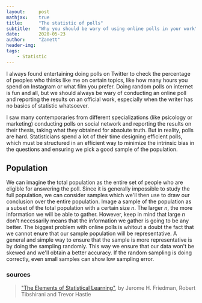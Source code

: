 ```yaml
---
layout:     post
mathjax:    true
title:      "The statistic of polls"
subtitle:   "Why you should be wary of using online polls in your work"
date:       2020-05-23
author:     "Zanett"
header-img: 
tags:
    - Statistic
---
```

    
    
I always found entertaining doing polls on Twitter to check the percentage of peoples who thinks like me on certain topics, like how many hours you spend on Instagram or what film you prefer. Doing random polls on internet is fun and all, but we should always be wary of conducting an online poll and reporting the results on an official work, especially when the writer has no basics of statistic whatsoever.

I saw many contemporaries from different specializations (like psicology or marketing) conducting polls on social network and reporting 
the results on their thesis, taking what they obtained for absolute truth. But in reality, polls are hard. Statisticians spend a lot of their time designing efficient polls, which must be structured in an efficient way to minimize the intrinsic bias in the questions and ensuring we pick a good sample of the population. 

## Population

We can imagine the total population as the entire set of people who are eligible for answering the poll. Since it is generally impossible to study the full population, we can consider samples which we'll then use to draw our conclusion over the entire population. Image a sample of the population as a subset of the total population with a certain size *n*. The larger *n*, the more information we will be able to gather. However, keep in mind that large *n* don't necessarily means that the information we gather is going to be any better. The biggest problem with online polls is whitout a doubt the fact that we cannot enure that our sample population will be representative. A general and simple way to ensure that the sample is more representative is by doing the sampling randomly. This way we ensure that our data won't be skewed and we'll obtain a better accuracy. If the random sampling is doing correctly, even small samples can show low sampling error.



### sources
> ["The Elements of Statistical Learning"](https://web.stanford.edu/~hastie/Papers/ESLII.pdf), by Jerome H. Friedman, Robert Tibshirani and Trevor Hastie
